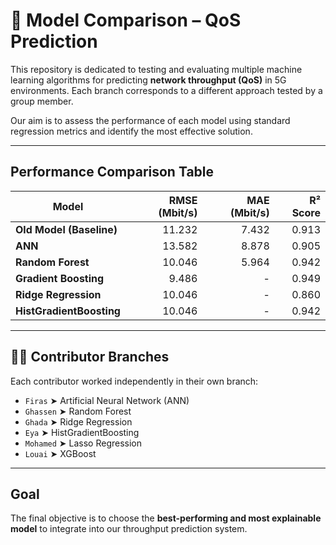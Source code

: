 
# 🔬 Model Comparison – QoS Prediction

This repository is dedicated to testing and evaluating multiple machine learning algorithms for predicting **network throughput (QoS)** in 5G environments. Each branch corresponds to a different approach tested by a group member.

Our aim is to assess the performance of each model using standard regression metrics and identify the most effective solution.

---

##  Performance Comparison Table

| Model                      | RMSE (Mbit/s)   | MAE (Mbit/s) | R² Score |
|---------------------------|----------------:|-------------:|---------:|
| **Old Model (Baseline)**  | 11.232          | 7.432        | 0.913    |
| **ANN**                   | 13.582          | 8.878        | 0.905    |
| **Random Forest**         | 10.046       | 5.964        | 0.942    |
| **Gradient Boosting**     | 9.486        | -            | 0.949    |
| **Ridge Regression**      | 10.046       | -            | 0.860    |
| **HistGradientBoosting**  | 10.046       | -            | 0.942    |



---

## 🧑‍💻 Contributor Branches

Each contributor worked independently in their own branch:

- `Firas` ➤ Artificial Neural Network (ANN)
- `Ghassen` ➤ Random Forest
- `Ghada` ➤ Ridge Regression
- `Eya` ➤ HistGradientBoosting
- `Mohamed` ➤ Lasso Regression
- `Louai` ➤ XGBoost

---

##  Goal

The final objective is to choose the **best-performing and most explainable model** to integrate into our throughput prediction system.

